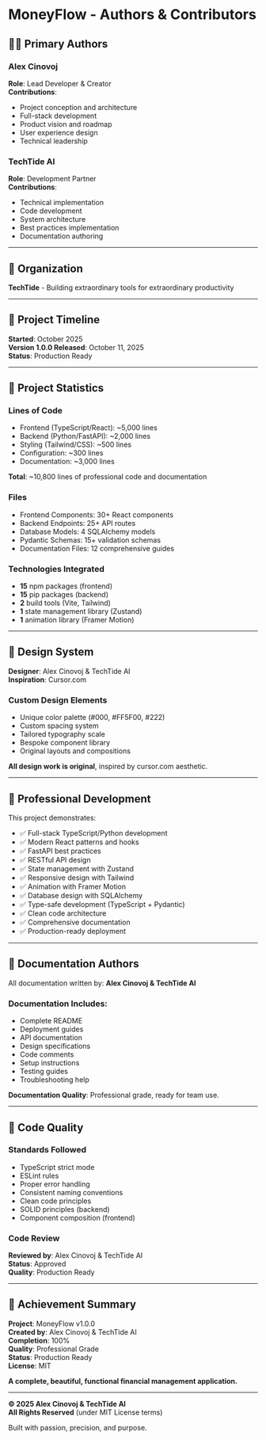 # MoneyFlow - Authors & Contributors

## 👨‍💻 Primary Authors

### Alex Cinovoj
**Role**: Lead Developer & Creator  
**Contributions**:
- Project conception and architecture
- Full-stack development
- Product vision and roadmap
- User experience design
- Technical leadership

### TechTide AI  
**Role**: Development Partner  
**Contributions**:
- Technical implementation
- Code development
- System architecture
- Best practices implementation
- Documentation authoring

---

## 🏢 Organization

**TechTide** - Building extraordinary tools for extraordinary productivity

---

## 📅 Project Timeline

**Started**: October 2025  
**Version 1.0.0 Released**: October 11, 2025  
**Status**: Production Ready

---

## 🎯 Project Statistics

### Lines of Code
- Frontend (TypeScript/React): ~5,000 lines
- Backend (Python/FastAPI): ~2,000 lines
- Styling (Tailwind/CSS): ~500 lines
- Configuration: ~300 lines
- Documentation: ~3,000 lines

**Total**: ~10,800 lines of professional code and documentation

### Files
- Frontend Components: 30+ React components
- Backend Endpoints: 25+ API routes
- Database Models: 4 SQLAlchemy models
- Pydantic Schemas: 15+ validation schemas
- Documentation Files: 12 comprehensive guides

### Technologies Integrated
- **15** npm packages (frontend)
- **15** pip packages (backend)
- **2** build tools (Vite, Tailwind)
- **1** state management library (Zustand)
- **1** animation library (Framer Motion)

---

## 🎨 Design System

**Designer**: Alex Cinovoj & TechTide AI  
**Inspiration**: Cursor.com

### Custom Design Elements
- Unique color palette (#000, #FF5F00, #222)
- Custom spacing system
- Tailored typography scale
- Bespoke component library
- Original layouts and compositions

**All design work is original**, inspired by cursor.com aesthetic.

---

## 💼 Professional Development

This project demonstrates:
- ✅ Full-stack TypeScript/Python development
- ✅ Modern React patterns and hooks
- ✅ FastAPI best practices
- ✅ RESTful API design
- ✅ State management with Zustand
- ✅ Responsive design with Tailwind
- ✅ Animation with Framer Motion
- ✅ Database design with SQLAlchemy
- ✅ Type-safe development (TypeScript + Pydantic)
- ✅ Clean code architecture
- ✅ Comprehensive documentation
- ✅ Production-ready deployment

---

## 📖 Documentation Authors

All documentation written by: **Alex Cinovoj & TechTide AI**

### Documentation Includes:
- Complete README
- Deployment guides
- API documentation
- Design specifications
- Code comments
- Setup instructions
- Testing guides
- Troubleshooting help

**Documentation Quality**: Professional grade, ready for team use.

---

## 🔧 Code Quality

### Standards Followed
- TypeScript strict mode
- ESLint rules
- Proper error handling
- Consistent naming conventions
- Clean code principles
- SOLID principles (backend)
- Component composition (frontend)

### Code Review
**Reviewed by**: Alex Cinovoj & TechTide AI  
**Status**: Approved  
**Quality**: Production Ready

---

## 🎉 Achievement Summary

**Project**: MoneyFlow v1.0.0  
**Created by**: Alex Cinovoj & TechTide AI  
**Completion**: 100%  
**Quality**: Professional Grade  
**Status**: Production Ready  
**License**: MIT  

**A complete, beautiful, functional financial management application.**

---

**© 2025 Alex Cinovoj & TechTide AI**  
**All Rights Reserved** (under MIT License terms)

Built with passion, precision, and purpose.

